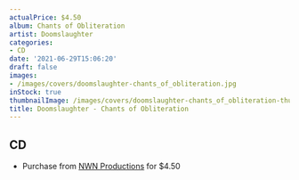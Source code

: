 ```yaml
---
actualPrice: $4.50
album: Chants of Obliteration
artist: Doomslaughter
categories:
- CD
date: '2021-06-29T15:06:20'
draft: false
images:
- /images/covers/doomslaughter-chants_of_obliteration.jpg
inStock: true
thumbnailImage: /images/covers/doomslaughter-chants_of_obliteration-thumb.jpg
title: Doomslaughter - Chants of Obliteration
---
```


## CD
* Purchase from [NWN Productions](http://shop.nwnprod.com/index.php?route=product/product&path=93&product_id=971&sort=pd.name&order=ASC) for $4.50
